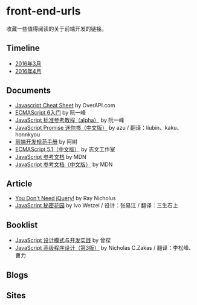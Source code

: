 # front-end-urls

收藏一些值得阅读的关于前端开发的链接。

## Timeline

- [2016年3月](./2016/03/README.md)
- [2016年4月](./2016/04/README.md)

## Documents

- [Javascript Cheat Sheet](http://overapi.com/javascript) by OverAPI.com
- [ECMAScript 6入门](http://es6.ruanyifeng.com/) by 阮一峰
- [JavaScript 标准参考教程（alpha）](http://javascript.ruanyifeng.com/) by 阮一峰
- [JavaScript Promise 迷你书（中文版）](http://liubin.org/promises-book/) by azu / 翻译：liubin、kaku、honnkyou
- [前端开发规范手册](http://zhibimo.com/read/Ashu/front-end-style-guide/) by 阿树
- [ECMAScript 5.1（中文版）](http://lzw.me/pages/ecmascript/) by 志文工作室
- [JavaScript 参考文档](https://developer.mozilla.org/en-US/docs/Web/JavaScript) by MDN
- [JavaScript 参考文档（中文版）](https://developer.mozilla.org/zh-CN/docs/Web/JavaScript) by MDN

## Article

- [You Don't Need jQuery!](http://blog.garstasio.com/you-dont-need-jquery/) by Ray Nicholus
- [JavaScript 秘密花园](http://bonsaiden.github.io/JavaScript-Garden/zh/) by Ivo Wetzel / 设计：张易江 / 翻译：三生石上

## Booklist

- [JavaScript 设计模式与开发实践](https://book.douban.com/subject/26382780/) by 曾探
- [JavaScript 高级程序设计（第3版）](https://book.douban.com/subject/10546125/) by Nicholas C.Zakas / 翻译：李松峰、曹力

## Blogs

## Sites
